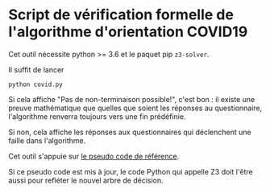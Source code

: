 # Script de vérification formelle de l'algorithme d'orientation COVID19

Cet outil nécessite python >= 3.6 et le paquet pip `z3-solver`.

Il suffit de lancer

```
python covid.py
```

Si cela affiche "Pas de non-terminaison possible!", c'est bon : il
existe une preuve mathématique que quelles que soient les réponses au
questionnaire, l'algorithme renverra toujours vers une fin prédéfinie.

Si non, cela affiche les réponses aux questionnaires qui déclenchent
une faille dans l'algorithme.

Cet outil s'appuie sur [le pseudo code de référence](https://github.com/Delegation-numerique-en-sante/covid19-algorithme-orientation/blob/master/pseudo-code.org#arbre-de-d%C3%A9cision). 

Si ce pseudo code est mis à jour, le code Python qui appelle Z3 doit
l'être aussi pour refléter le nouvel arbre de décision.

